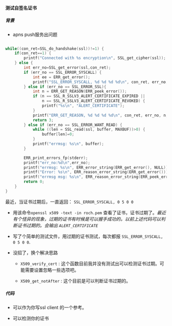 #### 测试自签名证书

##### 背景

+ apns push服务出问题

```cpp

while((con_ret=SSL_do_handshake(ssl))!=1) {
    if(con_ret==1) {
        printf("Connected with %s encryption\n", SSL_get_cipher(ssl));
    } else {
        int err_no=SSL_get_error(ssl,con_ret);
        if (err_no == SSL_ERROR_SYSCALL) {
            int ee = ERR_get_error();
            printf("SSL_ERROR_SYSCALL, %d %d %d %d\n", con_ret, err_no, ee, errno);
        } else if (err_no == SSL_ERROR_SSL){
            int n = ERR_GET_REASON(ERR_peek_error());
            if (n == SSL_R_SSLV3_ALERT_CERTIFICATE_EXPIRED ||
                n == SSL_R_SSLV3_ALERT_CERTIFICATE_REVOKED) {
                printf("%s\n", "ALERT_CERTIFICATE");
            }
            printf("ERR_GET_REASON, %d %d %d %d\n", con_ret, err_no, n, errno);
            return 3;
        } else if (err_no == SSL_ERROR_WANT_READ) {
            while ((len = SSL_read(ssl, buffer, MAXBUF))>0) {
                buffer[len]=0;
            }
            printf("errmsg: %s\n", buffer);
        }

        ERR_print_errors_fp(stderr);
        printf("err_no:%d\n",err_no);
        printf("errmsg: %s\n", ERR_error_string(ERR_get_error(), NULL));
        printf("Error: %s\n", ERR_reason_error_string(ERR_get_error()));
        printf("errmsg msg: %s\n", ERR_reason_error_string(ERR_peek_error()));
        return 0;
    }
}

```

最近，当证书过期后，一直返回： `SSL_ERROR_SYSCALL, 0 5 0 0`


+ 用该命令`openssl x509 -text -in roch.pem` 查看了证书，证书过期了。*最近有个怪异的现象，过期的证书有时候是可以握手成功的。以前上述代码可以判断证书过期的。会输出 `ALERT_CERTIFICATE`*


+ 写了个简单的测试文件，用过期的证书测试，每次都报 `SSL_ERROR_SYSCALL, 0 5 0 0`.

+ 没招了，换个解决思路
  - `X509_verify_cert` : 这个函数目前我并没有测试出可以检测证书过期。可能需要设置忽略一些选项吧。

  - `X509_get_notAfter` : 这个目前是可以判断证书过期的。



##### 代码

+ 可以作为你写ssl client 的一个参考。

+ 可以检测你的证书
